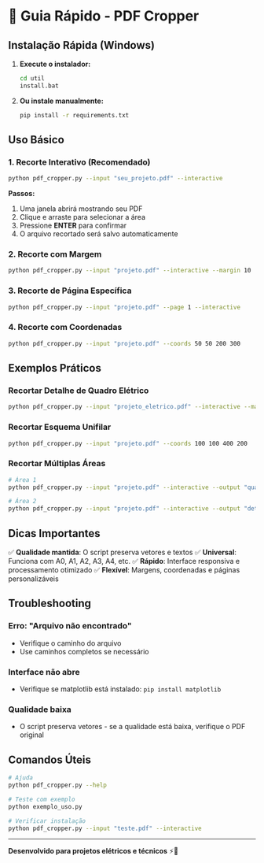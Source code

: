 # 🚀 Guia Rápido - PDF Cropper

## Instalação Rápida (Windows)

1. **Execute o instalador:**
   ```bash
   cd util
   install.bat
   ```

2. **Ou instale manualmente:**
   ```bash
   pip install -r requirements.txt
   ```

## Uso Básico

### 1. Recorte Interativo (Recomendado)
```bash
python pdf_cropper.py --input "seu_projeto.pdf" --interactive
```

**Passos:**
1. Uma janela abrirá mostrando seu PDF
2. Clique e arraste para selecionar a área
3. Pressione **ENTER** para confirmar
4. O arquivo recortado será salvo automaticamente

### 2. Recorte com Margem
```bash
python pdf_cropper.py --input "projeto.pdf" --interactive --margin 10
```

### 3. Recorte de Página Específica
```bash
python pdf_cropper.py --input "projeto.pdf" --page 1 --interactive
```

### 4. Recorte com Coordenadas
```bash
python pdf_cropper.py --input "projeto.pdf" --coords 50 50 200 300
```

## Exemplos Práticos

### Recortar Detalhe de Quadro Elétrico
```bash
python pdf_cropper.py --input "projeto_eletrico.pdf" --interactive --margin 5
```

### Recortar Esquema Unifilar
```bash
python pdf_cropper.py --input "projeto.pdf" --coords 100 100 400 200
```

### Recortar Múltiplas Áreas
```bash
# Área 1
python pdf_cropper.py --input "projeto.pdf" --interactive --output "quadro.pdf"

# Área 2  
python pdf_cropper.py --input "projeto.pdf" --interactive --output "detalhes.pdf"
```

## Dicas Importantes

✅ **Qualidade mantida**: O script preserva vetores e textos
✅ **Universal**: Funciona com A0, A1, A2, A3, A4, etc.
✅ **Rápido**: Interface responsiva e processamento otimizado
✅ **Flexível**: Margens, coordenadas e páginas personalizáveis

## Troubleshooting

### Erro: "Arquivo não encontrado"
- Verifique o caminho do arquivo
- Use caminhos completos se necessário

### Interface não abre
- Verifique se matplotlib está instalado: `pip install matplotlib`

### Qualidade baixa
- O script preserva vetores - se a qualidade está baixa, verifique o PDF original

## Comandos Úteis

```bash
# Ajuda
python pdf_cropper.py --help

# Teste com exemplo
python exemplo_uso.py

# Verificar instalação
python pdf_cropper.py --input "teste.pdf" --interactive
```

---

**Desenvolvido para projetos elétricos e técnicos** ⚡📐 